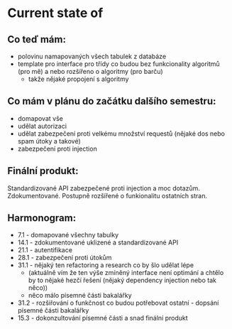 # Current state of

## Co teď mám:

- polovinu namapovaných všech tabulek z databáze
- template pro interface pro třídy co budou bez funkcionality algoritmů 
(pro mě) a nebo rozšířeno o algoritmy (pro barču)
  - takže nějaké propojení s algoritmy

## Co mám v plánu do začátku dalšího semestru:

- domapovat vše
- udělat autorizaci
- udělat zabezpečení proti velkému množství requestů 
(nějaké dos nebo spam útoky a takové)
- zabezpečení proti injection

## Finální produkt:

Standardizované API zabezpečené proti injection a moc dotazům.
Zdokumentované.
Postupně rozšířené o funkionalitu ostatních stran.

## Harmonogram:

- 7.1 - domapované všechny tabulky
- 14.1 - zdokumentované uklizené a standardizované API
- 21.1 - autentifikace
- 28.1 - zabezpečení proti útokům
- 31.1 - nějaký ten refactoring a research co by šlo udělat lépe
  - (aktuálně vím že ten výše zmíněný interface není optimání a
  chtělo by to nějaké hezčí řešení (nějaký dependency injection nebo tak něco))
  - něco málo písemné části bakalářky
- 31.2 - rozšiřování o funkčnost co budou potřebovat ostatní - dopsání 
písemné části bakalářky
- 15.3 - dokonzultování písemné části a snad finální produkt
